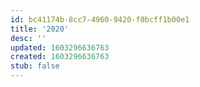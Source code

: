 ```yaml
---
id: bc41174b-8cc7-4960-9420-f0bcff1b00e1
title: '2020'
desc: ''
updated: 1603296636763
created: 1603296636763
stub: false
---
```


